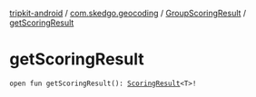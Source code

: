 [tripkit-android](../../index.md) / [com.skedgo.geocoding](../index.md) / [GroupScoringResult](index.md) / [getScoringResult](./get-scoring-result.md)

# getScoringResult

`open fun getScoringResult(): `[`ScoringResult`](../-scoring-result/index.md)`<T>!`